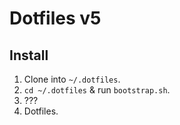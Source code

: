 # Dotfiles v5

## Install

1. Clone into `~/.dotfiles`.
2. `cd ~/.dotfiles` & run `bootstrap.sh`.
3. ???
4. Dotfiles.
